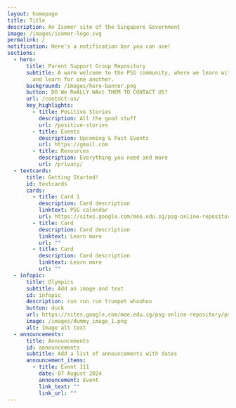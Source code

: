 ```yaml
---
layout: homepage
title: Title
description: An Isomer site of the Singapore Government
image: /images/isomer-logo.svg
permalink: /
notification: Here's a notification bar you can use!
sections:
  - hero:
      title: Parent Support Group Repository
      subtitle: A warm welcome to the PSG community, where we learn with, learn from
        and learn for one another.
      background: /images/hero-banner.png
      button: DO We ReALLY WAnt THEM TO CONTACT US?
      url: /contact-us/
      key_highlights:
        - title: Positive Stories
          description: All the good stuff
          url: /positive-stories
        - title: Events
          description: Upcoming & Past Events
          url: https://gmail.com
        - title: Resources
          description: Everything you need and more
          url: /privacy/
  - textcards:
      title: Getting Started!
      id: textcards
      cards:
        - title: Card 1
          description: Card description
          linktext: PSG calendar
          url: https://sites.google.com/moe.edu.sg/psg-online-repository/psg-guides#h.62345dq6v70t
        - title: Card
          description: Card description
          linktext: Learn more
          url: ""
        - title: Card
          description: Card description
          linktext: Learn more
          url: ""
  - infopic:
      title: Olympics
      subtitle: Add an image and text
      id: infopic
      description: run run run trumpet whoohoo
      button: duck
      url: https://sites.google.com/moe.edu.sg/psg-online-repository/psg-guides#h.62345dq6v70t
      image: /images/dummy_image_1.png
      alt: Image alt text
  - announcements:
      title: Announcements
      id: announcements
      subtitle: Add a list of announcements with dates
      announcement_items:
        - title: Event 111
          date: 07 August 2024
          announcement: Event
          link_text: ""
          link_url: ""
---
```

